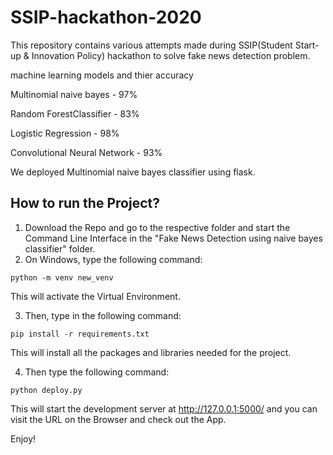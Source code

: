 # SSIP-hackathon-2020  


This repository contains various attempts made during SSIP(Student Start-up & Innovation Policy) hackathon to solve fake news detection problem.   


machine learning models and thier accuracy  

Multinomial naive bayes - 97%  

Random ForestClassifier - 83%  

Logistic Regression - 98%  

Convolutional Neural Network - 93%  


We deployed Multinomial naive bayes classifier using flask.  

## How to run the Project? 

1. Download the Repo and go to the respective folder and start the Command Line Interface in the "Fake News Detection using naive bayes classifier" folder.
2. On Windows, type the following command: 

```
python -m venv new_venv
```

This will activate the Virtual Environment. 

3. Then, type in the following command: 

```
pip install -r requirements.txt
```

This will install all the packages and libraries needed for the project. 

4. Then type the following command: 

```
python deploy.py
```

This will start the development server at http://127.0.0.1:5000/ and you can visit the URL on the Browser and check out the App. 

Enjoy!

